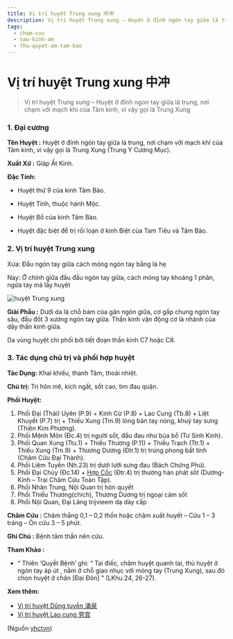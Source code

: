 ```yaml
---
title: Vị trí huyệt Trung xung 中冲
description: Vị trí huyệt Trung xung – Huyệt ở đỉnh ngón tay giữa là trung, nơi chạm với mạch khí của Tâm kinh, vì vậy gọi là Trung Xung
tags:
  - cham-cuu
  - sau-kinh-am
  - thu-quyet-am-tam-bao
---
```


# Vị trí huyệt Trung xung 中冲 

> Vị trí huyệt Trung xung – Huyệt ở đỉnh ngón tay giữa là trung, nơi chạm với mạch khí của Tâm kinh, vì vậy gọi là Trung Xung

### 1. Đại cương

**Tên Huyệt :** Huyệt ở đỉnh ngón tay giữa là trung, nơi chạm với mạch khí của Tâm kinh, vì vậy gọi là Trung Xung (Trung Y Cương Mục).

**Xuất Xứ :** Giáp Ất Kinh.

**Đặc Tính:**

+ Huyệt thứ 9 của kinh Tâm Bào.

+ Huyệt Tỉnh, thuộc hành Mộc.

+ Huyệt Bổ của kinh Tâm Bào.

+ Huyệt đặc biệt để trị rối loạn ở kinh Biệt của Tam Tiêu và Tâm Bào.

### 2. Vị trí huyệt Trung xung

Xưa: Đầu ngón tay giữa cách móng ngón tay bằng lá hẹ

Nay: Ở chính giữa đầu đầu ngón tay giữa, cách móng tay khoảng 1 phân, ngửa tay mà lấy huyệt

![huyệt Trung xung](/imgs/yhctvn/huyet-trung-xung-300x169.jpg)

**Giải Phẫu :** Dưới da là chỗ bám của gân ngón giữa, cơ gấp chung ngón tay sâu, đầu đốt 3 xương ngón tay giữa. Thần kinh vận động cơ là nhánh của dây thần kinh giữa.

Da vùng huyệt chi phối bởi tiết đoạn thần kinh C7 hoặc C8.

### 3. Tác dụng chủ trị và phối hợp huyệt

**Tác Dụng:** Khai khiếu, thanh Tâm, thoái nhiệt.

**Chủ trị:** Trị hôn mê, kích ngất, sốt cao, tim đau quặn.

**Phối Huyệt:**

1. Phối Đại (Thái) Uyên (P.9) + Kinh Cừ (P.8) + Lao Cung (Tb.8) + Liệt Khuyết (P.7) trị + Thiếu Xung (Tm.9) lòng bàn tay nóng, khuỷ tay sưng (Thiên Kim Phương).
2. Phối Mệnh Môn (Đc.4) trị người sốt, đầu đau như búa bổ (Tư Sinh Kinh).
3. Phối Quan Xung (Ttu.1) + Thiếu Thương (P.11) + Thiếu Trạch (Ttr.1) + Thiếu Xung (Tm.9) + Thương Dương (Đtr.1) trị trúng phong bất tỉnh (Châm Cứu Đại Thành).
4. Phối Liêm Tuyền (Nh.23) trị dưới lưỡi sưng đau (Bách Chứng Phú).
5. Phối Đại Chùy (Đc.14) + [Hợp Cốc](/yhctvn/huyet-hop-coc-%e5%90%88-%e8%b0%b7/) (Đtr.4) trị thương hàn phát sốt (Dương-Kính – Trai Châm Cứu Toàn Tập).
6. Phối Nhân Trung, Nội Quan trị hôn quyết
7. Phối Thiếu Thương(chích), Thương Dương trị ngoại cảm sốt
8. Phối Nội Quan, Đại Lăng trijvieem dạ dày cấp

**Châm Cứu :** Châm thẳng 0,1 – 0,2 thốn hoặc châm xuất huyết – Cứu 1 – 3 tráng – Ôn cứu 3 – 5 phút.

**Ghi Chú :** Bệnh tâm thần nên cứu.

**Tham Khảo :**

+ “ Thiên ‘Quyết Bệnh’ ghi: “ Tai điếc, châm huyệt quanh tai, thủ huyệt ở ngón tay áp út , nằm ở chỗ giao nhục với móng tay (Trung Xung), sau đó chọn huyệt ở chân [Đại Đôn] “ (LKhu.24, 26-27).

**Xem thêm:**

* [Vị trí huyệt Dũng tuyền 涌泉](/yhctvn/vi-tri-huyet-dung-tuyen-%e6%b6%8c%e6%b3%89/)
* [Vị trí huyệt Lao cung 劳宫](/yhctvn/vi-tri-huyet-lao-cung-%e5%8a%b3%e5%ae%ab/)

(Nguồn <a href="https://yhctvn.com/vi-tri-huyet-trung-xung-中冲/" target="_blank">yhctvn</a>)
